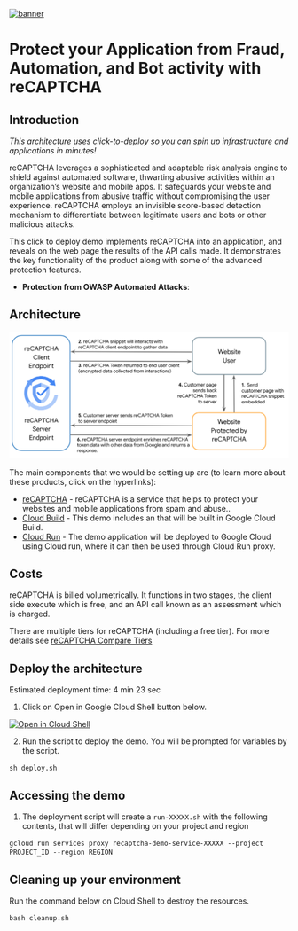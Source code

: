 [![banner](https://raw.githubusercontent.com/GoogleCloudPlatform/click-to-deploy-solutions/refs/heads/main/banner.png)](https://cloud.google.com/?utm_source=github&utm_medium=referral&utm_campaign=GCP&utm_content=packages_repository_banner)

# Protect your Application from Fraud, Automation, and Bot activity with reCAPTCHA

## Introduction

_This architecture uses click-to-deploy so you can spin up infrastructure and applications in minutes!_

reCAPTCHA leverages a sophisticated and adaptable risk analysis engine to shield against automated software, thwarting abusive activities within an organization’s website and mobile apps. It safeguards your website and mobile applications from abusive traffic without compromising the user experience. reCAPTCHA employs an invisible score-based detection mechanism to differentiate between legitimate users and bots or other malicious attacks.

This click to deploy demo implements reCAPTCHA into an application, and reveals on the web page the results of the API calls made. It demonstrates the key functionality of the product along with some of the advanced protection features.



* __Protection from OWASP Automated Attacks__: 

## Architecture

<p align="center"> <img src="assets/architecture.png" width="700"> </p>

The main components that we would be setting up are (to learn more about these products, click on the hyperlinks):

* [reCAPTCHA](https://cloud.google.com/security/products/recaptcha) - reCAPTCHA is a service that helps to protect your websites and mobile applications from spam and abuse..
* [Cloud Build](https://cloud.google.com/build) - This demo includes an that will be built in Google Cloud Build.
* [Cloud Run](https://cloud.google.com/run) - The demo application will be deployed to Google Cloud using Cloud run, where it can then be used through Cloud Run proxy.

## Costs

reCAPTCHA is billed volumetrically. It functions in two stages, the client side execute which is free, and an API call known as an assessment which is charged.

There are multiple tiers for reCAPTCHA (including a free tier). For more details see [reCAPTCHA Compare Tiers](https://cloud.google.com/recaptcha/docs/compare-tiers)

## Deploy the architecture

Estimated deployment time: 4 min 23 sec

1. Click on Open in Google Cloud Shell button below.

<a href="https://ssh.cloud.google.com/cloudshell/editor?cloudshell_git_repo=https://github.com/bigdavros/hero-dev-repo&cloudshell_workspace=/&cloudshell_open_in_editor=setup.sh" target="_new">
    <img alt="Open in Cloud Shell" src="https://gstatic.com/cloudssh/images/open-btn.svg">
</a>

2. Run the script to deploy the demo. You will be prompted for variables by the script.
```
sh deploy.sh
```
## Accessing the demo

1. The deployment script will create a `run-XXXXX.sh` with the following contents, that will differ depending on your project and region
```
gcloud run services proxy recaptcha-demo-service-XXXXX --project PROJECT_ID --region REGION
```

## Cleaning up your environment
Run the command below on Cloud Shell to destroy the resources. 
```
bash cleanup.sh
```
